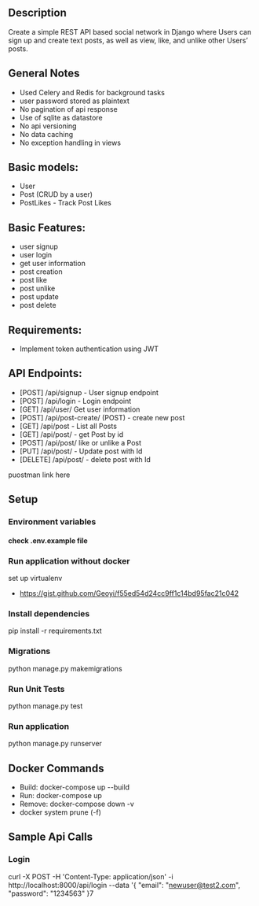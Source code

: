 ## Description
Create a simple REST API based social network in Django
where Users can sign up and create text posts, as well as view, like, and unlike other
Users’ posts.

## General Notes
- Used Celery and Redis for background tasks
- user password stored as plaintext
- No pagination of api response
- Use of sqlite as datastore 
- No api versioning
- No data caching
- No exception handling in views

## Basic models:
- User
- Post (CRUD by a user)
- PostLikes - Track Post Likes

## Basic Features:
- user signup
- user login
- get user information
- post creation
- post like
- post unlike
- post update
- post delete


## Requirements:
- Implement token authentication using JWT

## API Endpoints:
- [POST] /api/signup - User signup endpoint
- [POST] /api/login - Login endpoint
- [GET]  /api/user/<USER-ID> Get user information
- [POST] /api/post-create/ (POST) - create new post
- [GET]  /api/post - List all Posts
- [GET]  /api/post/<post-id> - get Post by id
- [POST]  /api/post/<POST-ID> like or unlike a Post
- [PUT]  /api/post/<POST-ID> - Update post with Id
- [DELETE]  /api/post/<POST-ID> - delete post with Id


puostman link here

## Setup
### Environment variables
#### check .env.example file

### Run application without docker
set up virtualenv 
- https://gist.github.com/Geoyi/f55ed54d24cc9ff1c14bd95fac21c042

### Install dependencies
pip install -r requirements.txt
### Migrations
python manage.py makemigrations

### Run Unit Tests
python manage.py test

### Run application
python manage.py runserver

## Docker Commands
- Build: docker-compose up --build
- Run: docker-compose up
- Remove: docker-compose down -v
- docker system prune (-f)

## Sample Api Calls
### Login
curl -X POST -H 'Content-Type: application/json' -i http://localhost:8000/api/login --data '{
    "email": "newuser@test2.com",
    "password": "1234563"
}7








